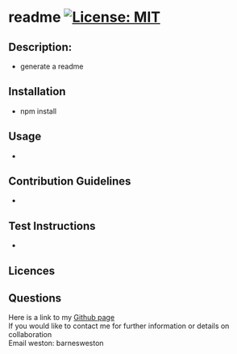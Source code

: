 # readme  [![License: MIT](https://img.shields.io/badge/License-MIT-yellow.svg)](https://opensource.org/licenses/MIT)
  ## Description:  
  - generate a readme

  ## Installation   
  - npm install

  ## Usage   
  - 

  ## Contribution Guidelines
  - 

  ## Test Instructions
  - 

  ## Licences
  

  ## Questions
  Here is a link to my [Github page](https://github.com/bkwes)  
  If you would like to contact me for further information or details on collaboration  
  Email weston: barnesweston
